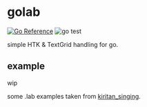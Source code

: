 # golab

[![Go Reference](https://pkg.go.dev/badge/github.com/vocatart/golab.svg)](https://pkg.go.dev/github.com/vocatart/golab)
![go test](https://github.com/vocatart/golab/actions/workflows/go.yml/badge.svg)

simple HTK & TextGrid handling for go.

## example

wip

some .lab examples taken from [kiritan_singing](https://github.com/mmorise/kiritan_singing).

